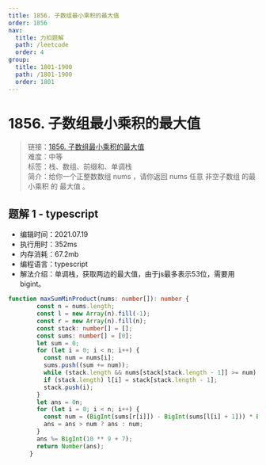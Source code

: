 ```yaml
---
title: 1856. 子数组最小乘积的最大值
order: 1856
nav:
  title: 力扣题解
  path: /leetcode
  order: 4
group:
  title: 1801-1900
  path: /1801-1900
  order: 1801
---
```


# 1856. 子数组最小乘积的最大值
    
> 链接：[1856. 子数组最小乘积的最大值](https://leetcode-cn.com/problems/maximum-subarray-min-product/)  
> 难度：中等  
> 标签：栈、数组、前缀和、单调栈  
> 简介：给你一个正整数数组 nums ，请你返回 nums 任意 非空子数组 的最小乘积 的 最大值 。
      
## 题解 1 - typescript
- 编辑时间：2021.07.19
- 执行用时：352ms
- 内存消耗：67.2mb
- 编程语言：typescript
- 解法介绍：单调栈，获取两边的最大值，由于js最多表示53位，需要用bigint。
```typescript
function maxSumMinProduct(nums: number[]): number {
        const n = nums.length;
        const l = new Array(n).fill(-1);
        const r = new Array(n).fill(n);
        const stack: number[] = [];
        const sums: number[] = [0];
        let sum = 0;
        for (let i = 0; i < n; i++) {
          const num = nums[i];
          sums.push((sum += num));
          while (stack.length && nums[stack[stack.length - 1]] >= num) r[stack.pop()!] = i;
          if (stack.length) l[i] = stack[stack.length - 1];
          stack.push(i);
        }
        let ans = 0n;
        for (let i = 0; i < n; i++) {
          const num = (BigInt(sums[r[i]]) - BigInt(sums[l[i] + 1])) * BigInt(nums[i]);
          ans = ans > num ? ans : num;
        }
        ans %= BigInt(10 ** 9 + 7);
        return Number(ans);
      }
```

      